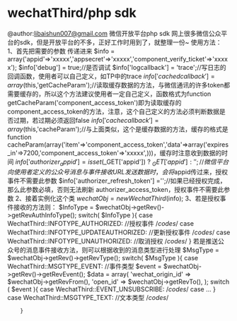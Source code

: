 # wechatThird/php sdk
@author:libaishun007@gmail.com
微信开放平台php sdk
网上很多微信公众平台的sdk，但是开放平台的不多，正好工作时用到了，就整理一份~
使用方法：
1、首先把需要的参数 传递进来
  $info = array('appid'=>'xxxxx','appsecret'=>'xxxxx','component_verify_ticket'=>'xxxxx');
  $info['debug'] = true;//是否调试
  $info['logcallback'] = 'trace';//写日志的回调函数，使用者可以自己定义，如TP中的trace
  $info['cachedcallback'] = array($this,'getCacheParam');//读取缓存数据的方法，与微信通讯的许多token都需要缓存的，所以这个方法建议使用者一定自己定义，函数格式为function getCacheParam('component_access_token')即为读取缓存的component_access_token的方法，注意，这个自己定义的方法必须判断数据是否过期，若过期必须返回false
  $info['cachecallback']  = array($this,'cacheParam');//与上面类似，这个是缓存数据的方法，缓存的格式是function cacheParam(array('item'=>'component_access_token','data'=>array('expires_in'=>7200,'component_access_token'=>'xxxxx',)))，缓存时注意收到数据的时间
  $info['authorizer_appid']= isset($_GET['appid']) ? $_GET['appid'] : '';//微信平台向使用者定义的公众号消息与事件接收URL发送数据时，会将$appid传过来，授权事件不需要此参数
  $info['authorizer_refresh_token'] ='';//如果已经授权完成，那么此参数必填，否则无法刷新 authorizer_access_token，授权事件不需要此参数
2、接着实例化这个类
$wechatObj = new WechatThird($info);
3、若是授权事件接收的方法则：
$InfoType = $wechatObj->getRev()->getRevAuthInfoType();
switch( $InfoType ){
			case WechatThird::INFOTYPE_AUTHORIZED:
			//授权事件
			/*codes*/
			case WechatThird::INFOTYPE_UPDATEAUTHORIZED:
			//更新授权事件
			/*codes*/
			case WechatThird::INFOTYPE_UNAUTHORIZED:
			//取消授权
			/*codes*/
	}
若是推送公众号的消息事件接收方法，则可以根据收到的消息类型进行处理
$MsgType = $wechatObj->getRev()->getRevType();
		switch( $MsgType ){
			case WechatThird::MSGTYPE_EVENT:
			//事件类型
				$event = $wechatObj->getRev()->getRevEvent();
				$data = array(
					'wechat_origin_id' 	=> $wechatObj->getRevFrom(),
					'open_id'			=> $wechatObj->getRevTo(),
				);
				switch ( $event ){
					case WechatThird::EVENT_UNSUBSCRIBE:
					/*codes*/
					case ...
				}
			case WechatThird::MSGTYPE_TEXT:
			//文本类型
			/*codes*/
			
		}
